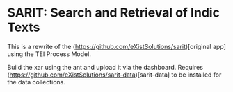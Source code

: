 # SARIT: Search and Retrieval of Indic Texts

This is a rewrite of the (https://github.com/eXistSolutions/sarit)[original app] using the TEI Process Model.

Build the xar using the ant and upload it via the dashboard. Requires (https://github.com/eXistSolutions/sarit-data)[sarit-data]
to be installed for the data collections.